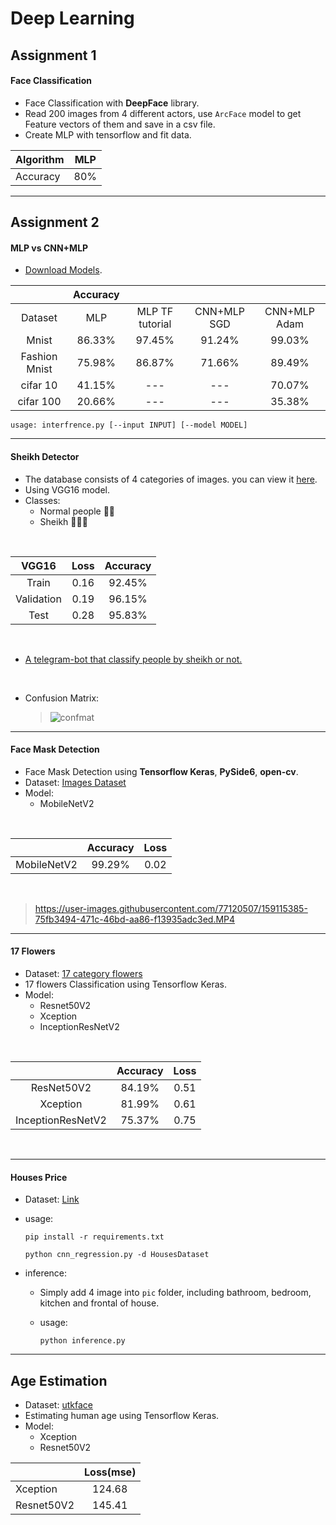 # Deep Learning
## Assignment 1
#### Face Classification
- Face Classification with **DeepFace** library.
- Read 200 images from 4 different actors, use `ArcFace` model to get Feature vectors of them and save in a csv file.
- Create MLP with tensorflow and fit data.

| Algorithm | MLP |
| --------- |:---:|
| Accuracy | 80% |

---
## Assignment 2
#### MLP vs CNN+MLP

- <a href="https://drive.google.com/drive/folders/1gBmgFu9Unbmq9jR4XSnrO7h6h2YxihpW?usp=sharing">Download Models</a>.

|               | Accuracy |                 |             |              |
| :-----------: | :------: | :-------------: | :---------: | :----------: |
| Dataset       | MLP      | MLP TF tutorial | CNN+MLP SGD | CNN+MLP Adam |
| Mnist         | 86.33%   | 97.45%          | 91.24%      | 99.03%       |
| Fashion Mnist | 75.98%   | 86.87%          | 71.66%      | 89.49%       |
| cifar 10      | 41.15%   | ---             | ---         | 70.07%       |
| cifar 100     | 20.66%   | ---             | ---         | 35.38%       |


```shell
usage: interfrence.py [--input INPUT] [--model MODEL]
```
---

#### Sheikh Detector
- The database consists of 4 categories of images. you can view it <a href='#'>here</a>.
- Using VGG16 model.
- Classes:
  - Normal people 👨🏻
  - Sheikh 👳🏻‍♂️

</br>

|  VGG16               | Loss               | Accuracy          |
| :------------------: | :----------------: | :---------------: |
| Train                |  0.16              |   92.45%          |
| Validation           |  0.19              |   96.15%          |
| Test                 |  0.28              |   95.83%          |

</br>

- <a href='http://t.me/isHeSheikhbot'>A telegram-bot that classify people by sheikh or not.</a>

</br>

- Confusion Matrix:
  > ![confmat](https://user-images.githubusercontent.com/77120507/158569528-8188f50f-c95f-452d-9f2d-b16e09c4783d.png)
---
#### Face Mask Detection
- Face Mask Detection using **Tensorflow Keras**, **PySide6**, **open-cv**.
- Dataset: <a href='https://www.kaggle.com/datasets/ashishjangra27/face-mask-12k-images-dataset'>Images Dataset</a>
- Model:
  - MobileNetV2

</br>

|                      | Accuracy          | Loss              |
| :------------------: | :----------------:| :---------------: |
| MobileNetV2          |   99.29%          |  0.02             |

</br>


> https://user-images.githubusercontent.com/77120507/159115385-75fb3494-471c-46bd-aa86-f13935adc3ed.MP4

---
#### 17 Flowers
- Dataset: <a href='https://www.kaggle.com/datasets/saidakbarp/17-category-flowers'>17 category flowers</a>
- 17 flowers Classification using Tensorflow Keras.
- Model:
  - Resnet50V2
  - Xception
  - InceptionResNetV2


</br>

|                      | Accuracy          | Loss              |
| :------------------: | :----------------:| :---------------: |
| ResNet50V2           |   84.19%          |  0.51             |
| Xception             |   81.99%          |  0.61             |
| InceptionResNetV2    |   75.37%          |  0.75             |

</br>

---
#### Houses Price
- Dataset: <a href='https://github.com/emanhamed/Houses-dataset'>Link</a> 
- usage:

  ````shell
  pip install -r requirements.txt
  ````
  ````shell
  python cnn_regression.py -d HousesDataset
  ````

- inference:
  - Simply add 4 image into `pic` folder, including bathroom, bedroom, kitchen and frontal of house.
  - usage:
   
     ````shell
     python inference.py
     ````
  
---
## Age Estimation
- Dataset: <a href='https://www.kaggle.com/datasets/jangedoo/utkface-new'>utkface</a>
- Estimating human age using Tensorflow Keras.
- Model:
  - Xception
  - Resnet50V2

|           | Loss(mse) |
| --------- |:---------:|
| Xception  | 124.68    |
| Resnet50V2| 145.41    |


